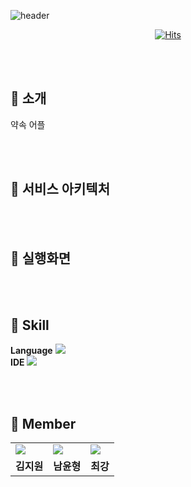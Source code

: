 ![header](https://capsule-render.vercel.app/api?type=waving&color=gradient&height=200&section=header&text=Promi&fontSize=60&fontAlign=78&fontAlignY=38)

<div align="center">
  
[![Hits](https://hits.seeyoufarm.com/api/count/incr/badge.svg?url=https://github.com/Prom-I/Android&count_bg=%23000000&title_bg=%23000000&icon=github.svg&icon_color=%23FFFFFF&title=GitHub&edge_flat=false)](https://hits.seeyoufarm.com)
  
</div>

<br><br>

## 🤙 소개
약속 어플

<br><br>
## 🔗 서비스 아키텍처


<br><br>
## 📱 실행화면


<br><br>
## 🔨 Skill
**Language**
<img src="https://img.shields.io/badge/Kotlin-7F52FF?style=flat&logo=kotlin&logoColor=white"/>
<br>
**IDE** 
<img src="https://img.shields.io/badge/Android Studio-3DDC84?style=flat&logo=androidstudio&logoColor=white"/>


<br><br>
## 👥 Member
<table>
  <tr> 
    <td><a href="https://github.com/kimgwon"><img src="https://avatars.githubusercontent.com/u/92065911?v=4"></a></td>
    <td><a href="https://github.com/Namsang710"><img src="https://avatars.githubusercontent.com/u/86237789?v=4"></a></td>
    <td><a href="https://github.com/y2hscmtk"><img src="https://avatars.githubusercontent.com/u/109474668?v=4"></a></td>
  </tr>
  <tr> 
    <td align='center'><strong>김지원</strong></td> 
    <td align='center'><strong>남윤형</strong></td> 
    <td align='center'><strong>최강</strong></td>
  </tr>
</table>
